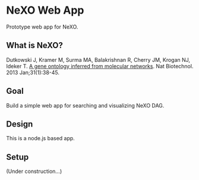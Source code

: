 NeXO Web App
=====================

Prototype web app for NeXO.

## What is NeXO?

Dutkowski J, Kramer M, Surma MA, Balakrishnan R, Cherry JM, Krogan NJ, Ideker T.
[A gene ontology inferred from molecular networks](http://www.ncbi.nlm.nih.gov/pubmed/23242164).
Nat Biotechnol. 2013 Jan;31(1):38-45.

## Goal
Build a simple web app for searching and visualizing NeXO DAG.

## Design
This is a node.js based app.

## Setup
(Under construction...)
